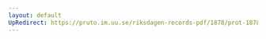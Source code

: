 ```yaml
---
layout: default
UpRedirect: https://pruto.im.uu.se/riksdagen-records-pdf/1878/prot-1878--fk--021/prot-1878--fk--021_031.pdf
---
```

